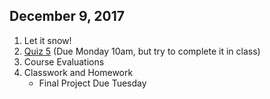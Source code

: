## December 9, 2017
1. Let it snow!
2. [Quiz 5](https://classroom.github.com/a/h1n02luS) (Due Monday 10am, but try to complete it in class)
3. Course Evaluations
4. Classwork and Homework
    * Final Project Due Tuesday
